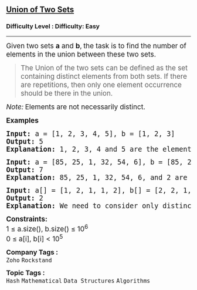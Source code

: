 <h2><a href="https://www.geeksforgeeks.org/problems/union-of-two-arrays3538--171343/1?page=1&category=Mathematical&status=unsolved&sortBy=latest">Union of Two Sets</a></h2><h3>Difficulty Level : Difficulty: Easy</h3><hr><div class="problems_problem_content__Xm_eO"><p><span style="font-size: 14pt;">Given two sets <strong>a</strong>&nbsp;and&nbsp;<strong>b</strong>,<strong>&nbsp;</strong>the task is to find the number of elements in the union between these two sets.</span></p>
<blockquote>
<p><span style="font-size: 14pt;">The Union of the two sets can be defined as the set containing distinct elements from both sets. If there are repetitions, then only one element occurrence should be there in the union.</span></p>
</blockquote>
<p><span style="font-size: 14pt;"><em>Note:</em><strong>&nbsp;</strong>Elements are not necessarily distinct.</span></p>
<p><span style="font-size: 14pt;"><strong>Examples</strong></span></p>
<pre><span style="font-size: 14pt;"><strong>Input:</strong> a = [1, 2, 3, 4, 5], b = [1, 2, 3]
<strong>Output: </strong>5<strong>
Explanation: </strong>1, 2, 3, 4 and 5 are the elements which comes in the union of both sets. So count is 5.
</span></pre>
<pre><span style="font-size: 14pt;"><strong>Input: </strong>a =<strong> </strong>[85, 25, 1, 32, 54, 6], b = [85, 2] <br><strong>Output: </strong>7<strong>
Explanation: </strong>85, 25, 1, 32, 54, 6, and 2 are the elements which comes in the union of both sets. So count is 7.</span></pre>
<pre><span style="font-size: 14pt;"><strong>Input: </strong>a[] =<strong> </strong>[1, 2, 1, 1, 2], b[] = [2, 2, 1, 2, 1] <br><strong>Output: </strong>2<strong>
Explanation: </strong>We need to consider only distinct. So count is 2.</span></pre>
<p><span style="font-size: 14pt;"><strong>Constraints:</strong></span><br><span style="font-size: 14pt;">1 ≤ a.size(), b.size() ≤ 10<sup>6<br></sup>0 ≤ a[i], b[i] &lt; 10<sup>5</sup></span></p></div><p><span style=font-size:18px><strong>Company Tags : </strong><br><code>Zoho</code>&nbsp;<code>Rockstand</code>&nbsp;<br><p><span style=font-size:18px><strong>Topic Tags : </strong><br><code>Hash</code>&nbsp;<code>Mathematical</code>&nbsp;<code>Data Structures</code>&nbsp;<code>Algorithms</code>&nbsp;